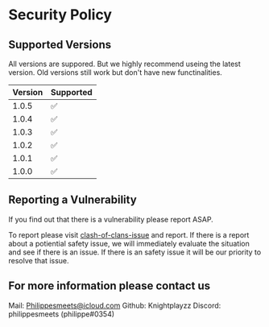 # Security Policy

## Supported Versions

All versions are suppored. But we highly recommend useing the latest version.
Old versions still work but don't have new functinalities.

| Version | Supported          |
| ------- | ------------------ |
| 1.0.5   | :white_check_mark: |
| 1.0.4   | :white_check_mark: |
| 1.0.3   | :white_check_mark: |
| 1.0.2   | :white_check_mark: |
| 1.0.1   | :white_check_mark: |
| 1.0.0   | :white_check_mark: |

## Reporting a Vulnerability

If you find out that there is a vulnerability please report ASAP.

To report please visit [clash-of-clans-issue](https://github.com/Knightplayzz/clash-of-clans/issues) and report.
If there is a report about a potiential safety issue, we will immediately evaluate the situation and see if there is an issue.
If there is an safety issue it will be our priority to resolve that issue.

## For more information please contact us
Mail: Philippesmeets@icloud.com
Github: Knightplayzz
Discord: philippesmeets (philippe#0354)